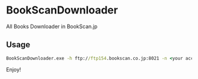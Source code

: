 # BookScanDownloader
All Books Downloader in BookScan.jp

## Usage

```cmd
BookScanDownloader.exe -h ftp://ftp154.bookscan.co.jp:8021 -n <your account name> -p <your account password> -l <destination local path>
```

Enjoy!
